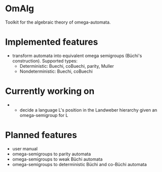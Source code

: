 # OmAlg
Toolkit for the algebraic theory of omega-automata.
# Implemented features
* transform automata into equivalent omega semigroups (Büchi's construction). Supported types: 
    * Deterministic:    Buechi, coBuechi, parity, Muller
    * Nondeterministic: Buechi, coBuechi

# Currently working on
* - decide a language L's position in the Landweber hierarchy given an omega-semigroup for L

# Planned features
- user manual
- omega-semigroups to parity automata
- omega-semigroups to weak Büchi automata
- omega-semigroups to deterministic Büchi and co-Büchi automata
